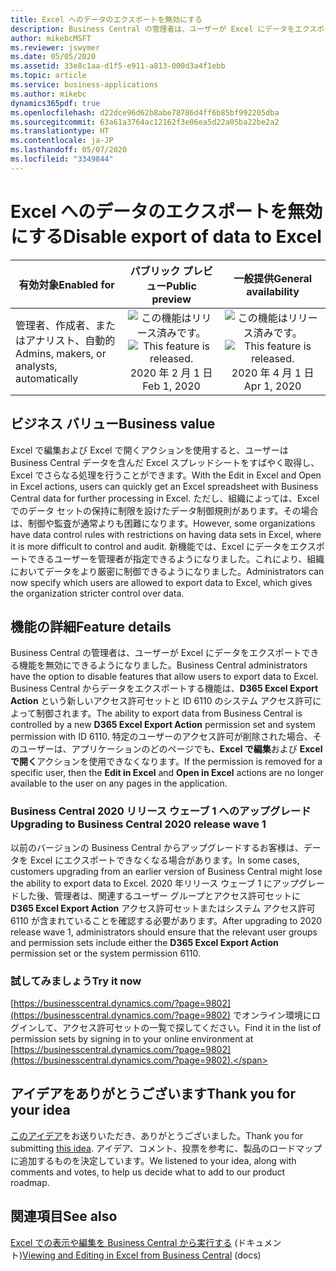```yaml
---
title: Excel へのデータのエクスポートを無効にする
description: Business Central の管理者は、ユーザーが Excel にデータをエクスポートできる機能を無効にできるようになりました。
author: mikebcMSFT
ms.reviewer: jswymer
ms.date: 05/05/2020
ms.assetid: 33e8c1aa-d1f5-e911-a813-000d3a4f1ebb
ms.topic: article
ms.service: business-applications
ms.author: mikebc
dynamics365pdf: true
ms.openlocfilehash: d22dce96d62b8abe78786d4ff6b85bf992205dba
ms.sourcegitcommit: 63a61a3764ac12162f3e06ea5d22a05ba22be2a2
ms.translationtype: HT
ms.contentlocale: ja-JP
ms.lasthandoff: 05/07/2020
ms.locfileid: "3349844"
---
```

# <a name="disable-export-of-data-to-excel"></a><span data-ttu-id="95d40-103">Excel へのデータのエクスポートを無効にする</span><span class="sxs-lookup"><span data-stu-id="95d40-103">Disable export of data to Excel</span></span>


| <span data-ttu-id="95d40-104">有効対象</span><span class="sxs-lookup"><span data-stu-id="95d40-104">Enabled for</span></span>    |  <span data-ttu-id="95d40-105">パブリック プレビュー</span><span class="sxs-lookup"><span data-stu-id="95d40-105">Public preview</span></span> | <span data-ttu-id="95d40-106">一般提供</span><span class="sxs-lookup"><span data-stu-id="95d40-106">General availability</span></span> | 
| ---------- | :----------: |:----------: |
|<span data-ttu-id="95d40-107">管理者、作成者、またはアナリスト、自動的</span><span class="sxs-lookup"><span data-stu-id="95d40-107">Admins, makers, or analysts, automatically</span></span>|<span data-ttu-id="95d40-108">![この機能はリリース済みです。](/dynamics365-release-plan/media/green-checkmark.png "この機能はリリース済みです。")</span><span class="sxs-lookup"><span data-stu-id="95d40-108">![This feature is released.](/dynamics365-release-plan/media/green-checkmark.png "This feature is released.")</span></span> <span data-ttu-id="95d40-109">2020 年 2 月 1 日</span><span class="sxs-lookup"><span data-stu-id="95d40-109">Feb 1, 2020</span></span>| <span data-ttu-id="95d40-110">![この機能はリリース済みです。](/dynamics365-release-plan/media/green-checkmark.png "この機能はリリース済みです。")</span><span class="sxs-lookup"><span data-stu-id="95d40-110">![This feature is released.](/dynamics365-release-plan/media/green-checkmark.png "This feature is released.")</span></span> <span data-ttu-id="95d40-111">2020 年 4 月 1 日</span><span class="sxs-lookup"><span data-stu-id="95d40-111">Apr 1, 2020</span></span>|


## <a name="business-value"></a><span data-ttu-id="95d40-112">ビジネス バリュー</span><span class="sxs-lookup"><span data-stu-id="95d40-112">Business value</span></span>
<!-- bv start -->
<span data-ttu-id="95d40-113">Excel で編集および Excel で開くアクションを使用すると、ユーザーは Business Central データを含んだ Excel スプレッドシートをすばやく取得し、Excel でさらなる処理を行うことができます。</span><span class="sxs-lookup"><span data-stu-id="95d40-113">With the Edit in Excel and Open in Excel actions, users can quickly get an Excel spreadsheet with Business Central data for further processing in Excel.</span></span> <span data-ttu-id="95d40-114">ただし、組織によっては、Excel でのデータ セットの保持に制限を設けたデータ制御規則があります。その場合は、制御や監査が通常よりも困難になります。</span><span class="sxs-lookup"><span data-stu-id="95d40-114">However, some organizations have data control rules with restrictions on having data sets in Excel, where it is more difficult to control and audit.</span></span> <span data-ttu-id="95d40-115">新機能では、Excel にデータをエクスポートできるユーザーを管理者が指定できるようになりました。これにより、組織においてデータをより厳密に制御できるようになりました。</span><span class="sxs-lookup"><span data-stu-id="95d40-115">Administrators can now specify which users are allowed to export data to Excel, which gives the organization stricter control over data.</span></span>
<!-- bv end -->



## <a name="feature-details"></a><span data-ttu-id="95d40-116">機能の詳細</span><span class="sxs-lookup"><span data-stu-id="95d40-116">Feature details</span></span>
<!--feature detail start -->
<span data-ttu-id="95d40-117">Business Central の管理者は、ユーザーが Excel にデータをエクスポートできる機能を無効にできるようになりました。</span><span class="sxs-lookup"><span data-stu-id="95d40-117">Business Central administrators have the option to disable features that allow users to export data to Excel.</span></span> <span data-ttu-id="95d40-118">Business Central からデータをエクスポートする機能は、**D365 Excel Export Action** という新しいアクセス許可セットと ID 6110 のシステム アクセス許可によって制御されます。</span><span class="sxs-lookup"><span data-stu-id="95d40-118">The ability to export data from Business Central is controlled by a new **D365 Excel Export Action** permission set and system permission with ID 6110.</span></span> <span data-ttu-id="95d40-119">特定のユーザーのアクセス許可が削除された場合、そのユーザーは、アプリケーションのどのページでも、**Excel で編集**および **Excel で開く**アクションを使用できなくなります。</span><span class="sxs-lookup"><span data-stu-id="95d40-119">If the permission is removed for a specific user, then the **Edit in Excel** and **Open in Excel** actions are no longer available to the user on any pages in the application.</span></span>

### <a name="upgrading-to-business-central-2020-release-wave-1"></a><span data-ttu-id="95d40-120">Business Central 2020 リリース ウェーブ 1 へのアップグレード</span><span class="sxs-lookup"><span data-stu-id="95d40-120">Upgrading to Business Central 2020 release wave 1</span></span>

<span data-ttu-id="95d40-121">以前のバージョンの Business Central からアップグレードするお客様は、データを Excel にエクスポートできなくなる場合があります。</span><span class="sxs-lookup"><span data-stu-id="95d40-121">In some cases, customers upgrading from an earlier version of Business Central might lose the ability to export data to Excel.</span></span> <span data-ttu-id="95d40-122">2020 年リリース ウェーブ 1 にアップグレードした後、管理者は、関連するユーザー グループとアクセス許可セットに **D365 Excel Export Action** アクセス許可セットまたはシステム アクセス許可 6110 が含まれていることを確認する必要があります。</span><span class="sxs-lookup"><span data-stu-id="95d40-122">After upgrading to 2020 release wave 1, administrators should ensure that the relevant user groups and permission sets include either the **D365 Excel Export Action** permission set or the system permission 6110.</span></span>  

### <a name="try-it-now"></a><span data-ttu-id="95d40-123">試してみましょう</span><span class="sxs-lookup"><span data-stu-id="95d40-123">Try it now</span></span>
<span data-ttu-id="95d40-124">[https://businesscentral.dynamics.com/?page=9802](https://businesscentral.dynamics.com/?page=9802) でオンライン環境にログインして、アクセス許可セットの一覧で探してください。</span><span class="sxs-lookup"><span data-stu-id="95d40-124">Find it in the list of permission sets by signing in to your online environment at [https://businesscentral.dynamics.com/?page=9802](https://businesscentral.dynamics.com/?page=9802).</span></span>  

<!--feature detail end -->









## <a name="thank-you-for-your-idea"></a><span data-ttu-id="95d40-125">アイデアをありがとうございます</span><span class="sxs-lookup"><span data-stu-id="95d40-125">Thank you for your idea</span></span>
<span data-ttu-id="95d40-126">[このアイデア](https://experience.dynamics.com/ideas/idea/?ideaid=4ec3ffd8-2a70-e911-80e7-0003ff68897c)をお送りいただき、ありがとうございました。</span><span class="sxs-lookup"><span data-stu-id="95d40-126">Thank you for submitting [this idea](https://experience.dynamics.com/ideas/idea/?ideaid=4ec3ffd8-2a70-e911-80e7-0003ff68897c).</span></span> <span data-ttu-id="95d40-127">アイデア、コメント、投票を参考に、製品のロードマップに追加するものを決定しています。</span><span class="sxs-lookup"><span data-stu-id="95d40-127">We listened to your idea, along with comments and votes, to help us decide what to add to our product roadmap.</span></span>

## <a name="see-also"></a><span data-ttu-id="95d40-128">関連項目</span><span class="sxs-lookup"><span data-stu-id="95d40-128">See also</span></span>

<!--docs start-->
<span data-ttu-id="95d40-129">[Excel での表示や編集を Business Central から実行する](https://docs.microsoft.com/dynamics365/business-central/across-work-with-excel) (ドキュメント)</span><span class="sxs-lookup"><span data-stu-id="95d40-129">[Viewing and Editing in Excel from Business Central](https://docs.microsoft.com/dynamics365/business-central/across-work-with-excel) (docs)</span></span>
<!--docs end-->

